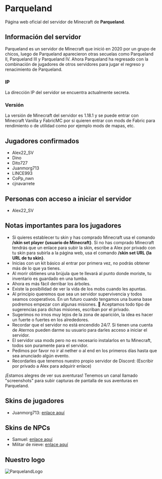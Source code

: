 # Parqueland
Página web oficial del servidor de Minecraft de **Parqueland**.

## Información del servidor
Parqueland es un servidor de Minecraft que inició en 2020 por un grupo de chicos, luego de Parqueland aparecieron otras secuelas como Parqueland II, Parqueland III y Parqueland IV. Ahora Parqueland ha regresado con la combinación de jugadores de otros servidores para jugar el regreso y renacimiento de Parqueland.
### IP
La dirección IP del servidor se encuentra actualmente secreta.
### Versión
La versión de Minecraft del servidor es 1.18.1 y se puede entrar con Minecraft Vanilla y FabricMC por si quieren entrar con mods de Fabric para rendimiento o de utilidad como por ejemplo mods de mapas, etc.

## Jugadores confirmados
- Alex22_SV
- Dino
- Dito727
- Juanmorg713
- LINCE993
- CoPp_nwn
- cjnavarrete

## Personas con acceso a iniciar el servidor
- Alex22_SV

## Notas importantes para los jugadores
- Si quieres establecer tu skin y has comprado Minecraft usa el comando **/skin set player {usuario de Minecraft}**. Si no has comprado Minecraft tendrás que un enlace para subir la skin, escribe a Alex por privado con tu skin para subirla a la página web, usa el comando **/skin set URL {la  URL de tu skin}**.
- Inicias con un kit básico al entrar por primera vez, no podrás obtener más de lo que ya tienes.
- Al morir obtienes una brújula que te llevará al punto donde moriste, tu inventario es guardado en una tumba.
- Ahora es más fácil derribar los árboles.
- Existe la posibilidad de ver la vida de los mobs cuando les apuntas.
- Al principio queremos que sea un servidor supervivencia y todos seamos cooperativos. En un futuro cuando tengamos una buena base podremos empezar con algunas misiones. 👀 Aceptamos todo tipo de sugerencias para dichas misiones, escriban por el privado.
- Sugerimos no irnos muy lejos de la zona de aparición, la idea es hacer un fuerte o fuertes en los alrededores.
- Recordar que el servidor no está encendido 24/7. Si tienen una cuenta de Aternos pueden darme su usuario para darles acceso a iniciar el servidor.
- El servidor usa mods pero no es necesario instalarlos en tu Minecraft, todos son puramente para el servidor.
- Pedimos por favor no ir al nether o al end en los primeros días hasta que sea anunciado algún evento.
- Recordarles que tenemos nuestro propio servidor de Discord: (Escribir por privado a Alex para adquirir enlace)
  
¡Estamos alegres de ver sus aventuras! Tenemos un canal llamado "screenshots" para subir capturas de pantalla de sus aventuras en Parqueland.
## Skins de jugadores
- Juanmorg713: [enlace aquí](https://parqueland.ml/skin/juanmorg.png)

## Skins de NPCs
- Samuel: [enlace aquí](https://parqueland.ml/npc/samuelnpc.png)
- Militar de nieve: [enlace aquí](https://parqueland.ml/npc/militarnieve.png)

## Nuestro logo
![ParquelandLogo](https://parqueland.ml/parqueland.png)
